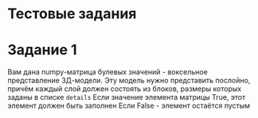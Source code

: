 # Тестовые задания

# Задание 1

Вам дана numpy-матрица булевых значений - воксельное представление 3Д-модели.
Эту модель нужно представить послойно, причём каждый слой должен состоять из блоков, размеры которых заданы в списке `details`
Если значение элемента матрицы True, этот элемент должен быть заполнен
Если False - элемент остаётся пустым